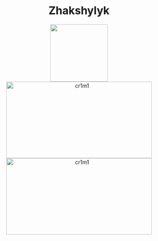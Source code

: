 <div align="center">
  <h1> Zhakshylyk </h1>
</div>
<div id="header" align="center">
  <img src="https://media.giphy.com/media/eSwGh3YK54JKU/giphy.gif" width="150"/>
</div>

<div align="center">
  <img height="200em" width="380rem" src="https://github-readme-stats.vercel.app/api?username=cr1m1&include_all_commits=true&count_private=true&show_icons=true&theme=tokyonight&locale=en&layout=compact" alt="cr1m1" />
  <img height="200em" width="380rem" src="https://github-readme-stats.vercel.app/api/top-langs/?username=cr1m1&langs_count=8&show_icons=true&theme=tokyonight&locale=en&layout=compact" alt="cr1m1" />
</div>

<!--START_SECTION:waka-->
<!--END_SECTION:waka-->
